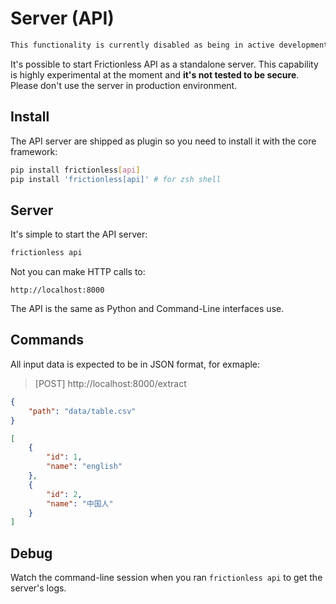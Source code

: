 # Server (API)

```markdown remark type=danger
This functionality is currently disabled as being in active development in [#472](https://github.com/frictionlessdata/frictionless-py/issues/472) [#1368](https://github.com/frictionlessdata/frictionless-py/issues/1368)
```

It's possible to start Frictionless API as a standalone server. This capability is highly experimental at the moment and **it's not tested to be secure**. Please don't use the server in production environment.

## Install

The API server are shipped as plugin so you need to install it with the core framework:

```bash tabs=CLI
pip install frictionless[api]
pip install 'frictionless[api]' # for zsh shell
```

## Server

It's simple to start the API server:

```bash tabs=CLI
frictionless api
```

Not you can make HTTP calls to:

```
http://localhost:8000
```

The API is the same as Python and Command-Line interfaces use.

## Commands

All input data is expected to be in JSON format, for exmaple:

> [POST] http://localhost:8000/extract

```json tabs=API
{
	"path": "data/table.csv"
}
```
```json
[
    {
        "id": 1,
        "name": "english"
    },
    {
        "id": 2,
        "name": "中国人"
    }
]
```

## Debug

Watch the command-line session when you ran `frictionless api` to get the server's logs.
